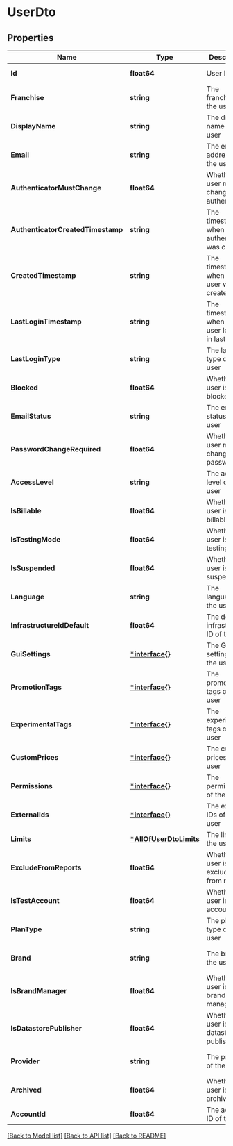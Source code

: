 # UserDto

## Properties
Name | Type | Description | Notes
------------ | ------------- | ------------- | -------------
**Id** | **float64** | User ID | [default to null]
**Franchise** | **string** | The franchise of the user | [default to null]
**DisplayName** | **string** | The display name of the user | [default to null]
**Email** | **string** | The email address of the user | [default to null]
**AuthenticatorMustChange** | **float64** | Whether the user must change authenticator | [default to null]
**AuthenticatorCreatedTimestamp** | **string** | The timestamp when the authenticator was created | [default to null]
**CreatedTimestamp** | **string** | The timestamp when the user was created | [default to null]
**LastLoginTimestamp** | **string** | The timestamp when the user logged in last | [default to null]
**LastLoginType** | **string** | The last login type of the user | [default to null]
**Blocked** | **float64** | Whether the user is blocked | [default to null]
**EmailStatus** | **string** | The email status of the user | [default to null]
**PasswordChangeRequired** | **float64** | Whether the user must change password | [default to null]
**AccessLevel** | **string** | The access level of the user | [default to null]
**IsBillable** | **float64** | Whether the user is billable | [default to null]
**IsTestingMode** | **float64** | Whether the user is in testing mode | [default to null]
**IsSuspended** | **float64** | Whether the user is suspended | [default to null]
**Language** | **string** | The language of the user | [default to null]
**InfrastructureIdDefault** | **float64** | The default infrastructure ID of the user | [optional] [default to null]
**GuiSettings** | [***interface{}**](interface{}.md) | The GUI settings of the user | [default to null]
**PromotionTags** | [***interface{}**](interface{}.md) | The promotion tags of the user | [default to null]
**ExperimentalTags** | [***interface{}**](interface{}.md) | The experimental tags of the user | [default to null]
**CustomPrices** | [***interface{}**](interface{}.md) | The custom prices for the user | [default to null]
**Permissions** | [***interface{}**](interface{}.md) | The permissions of the user | [default to null]
**ExternalIds** | [***interface{}**](interface{}.md) | The external IDs of the user | [default to null]
**Limits** | [***AllOfUserDtoLimits**](AllOfUserDtoLimits.md) | The limits of the user | [default to null]
**ExcludeFromReports** | **float64** | Whether the user is excluded from reports | [default to null]
**IsTestAccount** | **float64** | Whether the user is a test account | [default to null]
**PlanType** | **string** | The plan type of the user | [default to vanilla]
**Brand** | **string** | The brand of the user | [default to default]
**IsBrandManager** | **float64** | Whether the user is a brand manager | [default to null]
**IsDatastorePublisher** | **float64** | Whether the user is a datastore publisher | [default to null]
**Provider** | **string** | The provider of the user | [default to default]
**Archived** | **float64** | Whether the user is a archived | [default to null]
**AccountId** | **float64** | The account ID of the user | [default to null]

[[Back to Model list]](../README.md#documentation-for-models) [[Back to API list]](../README.md#documentation-for-api-endpoints) [[Back to README]](../README.md)

